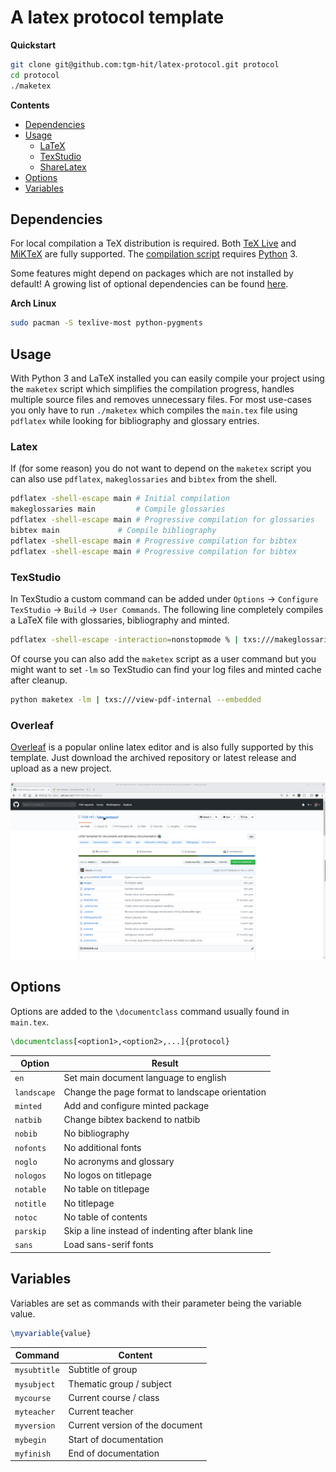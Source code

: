 # A latex protocol template

**Quickstart**

```sh
git clone git@github.com:tgm-hit/latex-protocol.git protocol
cd protocol
./maketex
```

**Contents**

- [Dependencies](#dependencies)
- [Usage](#usage)
  - [LaTeX](#latex)
  - [TexStudio](#texstudio)
  - [ShareLatex](#sharelatex)
- [Options](#options)
- [Variables](#variables)

## Dependencies

For local compilation a TeX distribution is required. Both [TeX Live](https://tug.org/texlive/) and [MiKTeX](https://miktex.org/) are fully supported. The [compilation script](https://github.com/TGM-HIT/latex-protocol/blob/master/maketex) requires [Python](https://www.python.org) 3.

Some features might depend on packages which are not installed by default!
A growing list of optional dependencies can be found [here](https://github.com/TGM-HIT/latex-protocol/wiki/Dependencies).

**Arch Linux**

```sh
sudo pacman -S texlive-most python-pygments
```

## Usage

With Python 3 and LaTeX installed you can easily compile your project using the `maketex` script which simplifies the compilation progress, handles multiple source files and removes unnecessary files.
For most use-cases you only have to run `./maketex` which compiles the `main.tex` file using `pdflatex` while looking for bibliography and glossary entries.

### Latex

If (for some reason) you do not want to depend on the `maketex` script you can also use `pdflatex`, `makeglossaries` and `bibtex` from the shell.

```sh
pdflatex -shell-escape main	# Initial compilation
makeglossaries main 		# Compile glossaries
pdflatex -shell-escape main	# Progressive compilation for glossaries
bibtex main 			# Compile bibliography
pdflatex -shell-escape main	# Progressive compilation for bibtex
pdflatex -shell-escape main	# Progressive compilation for bibtex
```

### TexStudio

In TexStudio a custom command can be added under `Options` &rarr; `Configure TexStudio` &rarr; `Build` &rarr; `User Commands`. The following line completely compiles a LaTeX file with glossaries, bibliography and minted.

```sh
pdflatex -shell-escape -interaction=nonstopmode % | txs:///makeglossaries | pdflatex -shell-escape -interaction=nonstopmode % | txs:///bibtex | pdflatex -shell-escape -interaction=nonstopmode % | pdflatex -shell-escape -interaction=nonstopmode % | txs:///view-pdf-internal --embedded
```

Of course you can also add the `maketex` script as a user command but you might want to set `-lm` so TexStudio can find your log files and minted cache after cleanup.

```sh
python maketex -lm | txs:///view-pdf-internal --embedded
```

### Overleaf

[Overleaf](https://www.overleaf.com/project) is a popular online latex editor and is also fully supported by this template. Just download the archived repository or latest release and upload as a new project.

![Overleaf usage](images/Overleaf-Intro.gif)

## Options

Options are added to the `\documentclass` command usually found in `main.tex`.

```latex
\documentclass[<option1>,<option2>,...]{protocol}
```

| Option      | Result                                            |
| ----------- | ------------------------------------------------- |
| `en`        | Set main document language to english             |
| `landscape` | Change the page format to landscape orientation   |
| `minted`    | Add and configure minted package                  |
| `natbib`    | Change bibtex backend to natbib                   |
| `nobib`     | No bibliography                                   |
| `nofonts`   | No additional fonts                               |
| `noglo`     | No acronyms and glossary                          |
| `nologos`   | No logos on titlepage                             |
| `notable`   | No table on titlepage                             |
| `notitle`   | No titlepage                                      |
| `notoc`     | No table of contents                              |
| `parskip`   | Skip a line instead of indenting after blank line |
| `sans`      | Load sans-serif fonts                             |

## Variables

Variables are set as commands with their parameter being the variable value.

```tex
\myvariable{value}
```

| Command      | Content                         |
| ------------ | ------------------------------- |
| `mysubtitle` | Subtitle of group               |
| `mysubject`  | Thematic group / subject        |
| `mycourse`   | Current course / class          |
| `myteacher`  | Current teacher                 |
| `myversion`  | Current version of the document |
| `mybegin`    | Start of documentation          |
| `myfinish`   | End of documentation            |
